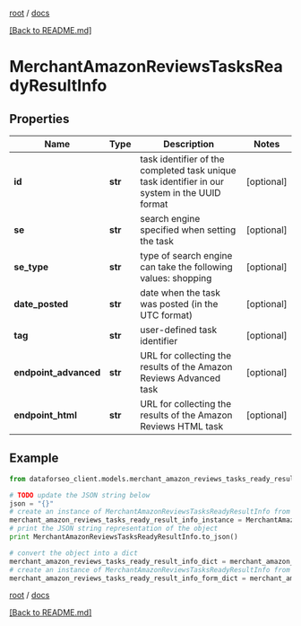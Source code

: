 [root](./../ "root") / [docs](./ "docs")

[[Back to README.md]](./../README.md "[Back to README.md]")

# MerchantAmazonReviewsTasksReadyResultInfo

## Properties

Name | Type | Description | Notes
------------ | ------------- | ------------- | -------------
**id** | **str** | task identifier of the completed task unique task identifier in our system in the UUID format | [optional]
**se** | **str** | search engine specified when setting the task | [optional]
**se_type** | **str** | type of search engine can take the following values: shopping | [optional]
**date_posted** | **str** | date when the task was posted (in the UTC format) | [optional]
**tag** | **str** | user-defined task identifier | [optional]
**endpoint_advanced** | **str** | URL for collecting the results of the Amazon Reviews Advanced task | [optional]
**endpoint_html** | **str** | URL for collecting the results of the Amazon Reviews HTML task | [optional]

## Example

```python
from dataforseo_client.models.merchant_amazon_reviews_tasks_ready_result_info import MerchantAmazonReviewsTasksReadyResultInfo

# TODO update the JSON string below
json = "{}"
# create an instance of MerchantAmazonReviewsTasksReadyResultInfo from a JSON string
merchant_amazon_reviews_tasks_ready_result_info_instance = MerchantAmazonReviewsTasksReadyResultInfo.from_json(json)
# print the JSON string representation of the object
print MerchantAmazonReviewsTasksReadyResultInfo.to_json()

# convert the object into a dict
merchant_amazon_reviews_tasks_ready_result_info_dict = merchant_amazon_reviews_tasks_ready_result_info_instance.to_dict()
# create an instance of MerchantAmazonReviewsTasksReadyResultInfo from a dict
merchant_amazon_reviews_tasks_ready_result_info_form_dict = merchant_amazon_reviews_tasks_ready_result_info.from_dict(merchant_amazon_reviews_tasks_ready_result_info_dict)
```

  

[root](./../ "root") / [docs](./ "docs")

[[Back to README.md]](./../README.md "[Back to README.md]")